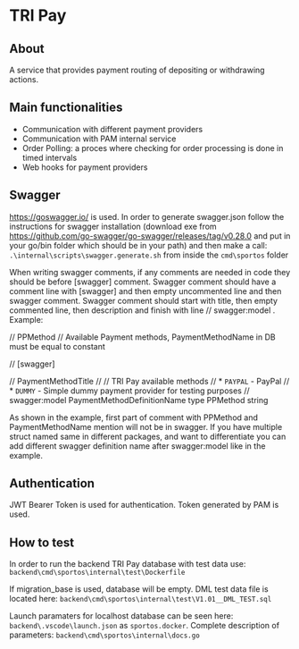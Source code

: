 TRI Pay
=========================

## About 

A service that provides payment routing of depositing or withdrawing actions. 

 
## Main functionalities

* Communication with different payment providers
* Communication with PAM internal service
* Order Polling: a proces where checking for order processing is done in timed intervals
* Web hooks for payment providers

## Swagger

https://goswagger.io/ is used. In order to generate swagger.json follow the instructions for swagger installation (download exe from https://github.com/go-swagger/go-swagger/releases/tag/v0.28.0 and put in your go/bin folder which should be in your path) and then make a call: `.\internal\scripts\swagger.generate.sh` from inside the `cmd\sportos` folder

When writing swagger comments, if any comments are needed in code they should be before [swagger] comment. Swagger comment should have a comment line with  [swagger] and then empty uncommented line and then swagger comment. Swagger comment should start with title, then empty commented line, then description and finish with line // swagger:model <DefinitionName>. Example:

// PPMethod
// Available Payment methods, PaymentMethodName in DB must be equal to constant

// [swagger]

// PaymentMethodTitle
//
// TRI Pay available methods
//    * `PAYPAL` - PayPal
//    * `DUMMY` - Simple dummy payment provider for testing purposes
// swagger:model PaymentMethodDefinitionName
type PPMethod string

As shown in the example, first part of comment with PPMethod and PaymentMethodName mention will not be in swagger.
If you have multiple struct named same in different packages, and want to differentiate you can add different swagger definition name after swagger:model like in the example.

## Authentication

JWT Bearer Token is used for authentication. Token generated by PAM is used.

## How to test

In order to run the backend TRI Pay database with test data use: `backend\cmd\sportos\internal\test\Dockerfile`

If migration_base is used, database will be empty. DML test data file is located here: `backend\cmd\sportos\internal\test\V1.01__DML_TEST.sql`

Launch paramaters for localhost database can be seen here: `backend\.vscode\launch.json` as `sportos.docker`. Complete description of parameters: `backend\cmd\sportos\internal\docs.go`
